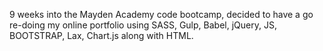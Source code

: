 9 weeks into the Mayden Academy code bootcamp, decided to have a go re-doing my online portfolio using SASS, Gulp, Babel, jQuery, JS, BOOTSTRAP, Lax, Chart.js along with HTML.
